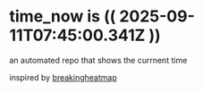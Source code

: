 # time_now is (( 2025-09-11T07:45:00.341Z ))

an automated repo that shows the currnent time

inspired by [breakingheatmap](https://github.com/breakingheatmap/breakingheatmap)
